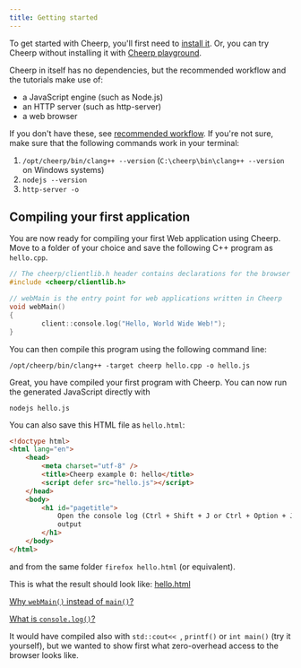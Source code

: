 ```yaml
---
title: Getting started
---
```


To get started with Cheerp, you'll first need to [install it](/cheerp/installation). Or, you can try Cheerp without installing it with [Cheerp playground](https://cheerp.cppse.nl).

Cheerp in itself has no dependencies, but the recommended workflow and the tutorials make use of:

- a JavaScript engine (such as Node.js)
- an HTTP server (such as http-server)
- a web browser

If you don't have these, see [recommended workflow](/cheerp/getting-started/recommended-workflow). If you're not sure, make sure that the following commands work in your terminal:

1. `/opt/cheerp/bin/clang++ --version` (`C:\cheerp\bin\clang++ --version` on Windows systems)
2. `nodejs --version`
3. `http-server -o`

## Compiling your first application

You are now ready for compiling your first Web application using Cheerp.
Move to a folder of your choice and save the following C++ program as `hello.cpp`.

```cpp
// The cheerp/clientlib.h header contains declarations for the browser APIs
#include <cheerp/clientlib.h>

// webMain is the entry point for web applications written in Cheerp
void webMain()
{
        client::console.log("Hello, World Wide Web!");
}
```

You can then compile this program using the following command line:

```
/opt/cheerp/bin/clang++ -target cheerp hello.cpp -o hello.js
```

Great, you have compiled your first program with Cheerp. You can now run the generated JavaScript directly with

```
nodejs hello.js
```

You can also save this HTML file as `hello.html`:

```html
<!doctype html>
<html lang="en">
	<head>
		<meta charset="utf-8" />
		<title>Cheerp example 0: hello</title>
		<script defer src="hello.js"></script>
	</head>
	<body>
		<h1 id="pagetitle">
			Open the console log (Ctrl + Shift + J or Ctrl + Option + J) to read the
			output
		</h1>
	</body>
</html>
```

and from the same folder `firefox hello.html` (or equivalent).

This is what the result should look like: [hello.html](/cheerp/tutorials/hello_world/hello.html)

[Why `webMain()` instead of `main()`?](/cheerp/core-concepts#the-webmain-entry-point)

[What is `console.log()`?](/cheerp/core-concepts#what-is-clientconsolelog)

It would have compiled also with `std::cout<< `, `printf()` or `int main()` (try it yourself), but we wanted to show first what zero-overhead access to the browser looks like.
